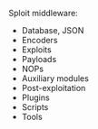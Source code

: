 Sploit middleware:
 * Database, JSON
 * Encoders
 * Exploits
 * Payloads
 * NOPs
 * Auxiliary modules
 * Post-exploitation
 * Plugins
 * Scripts
 * Tools
